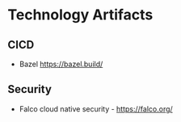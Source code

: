 # Technology Artifacts
## CICD
- Bazel https://bazel.build/

## Security
- Falco cloud native security - https://falco.org/
